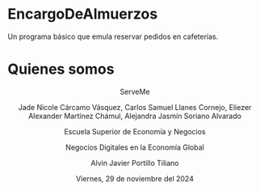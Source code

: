 # EncargoDeAlmuerzos
Un programa básico que emula reservar pedidos en cafeterías.

# Quienes somos

<center>
  <p>ServeMe</p>
   

Jade Nicole Cárcamo Vásquez, Carlos Samuel Llanes Cornejo, Eliezer Alexander Martínez Chámul, Alejandra Jasmín Soriano Alvarado 

Escuela Superior de Economía y Negocios 

Negocios Digitales en la Economía Global 

Alvin Javier Portillo Tiliano 

Viernes, 29 de noviembre del 2024 
</center>
